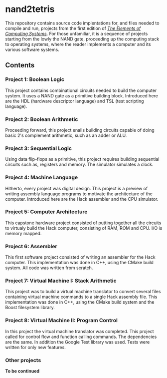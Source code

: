 # nand2tetris

This repository contains source code implentations for, and files needed to compile and run, projects from the first edition of [*The Elements of Computing Systems*](https://www.nand2tetris.org/). For those unfamiliar, it is a sequence of projects starting from the lowly the NAND gate, proceeding up the computing stack to operating systems, where the reader implements a computer and its various software systems.

## Contents ##

### Project 1: Boolean Logic ###

This project contains combinational circuits needed to build the computer system. It uses a NAND gate as a primitive building block. Introduced here are the HDL (hardware descriptor language) and TSL (test scripting language).

### Project 2: Boolean Arithmetic ###

Proceeding forward, this project enails building circuits capable of doing basic 2's complement arithmetic, such as an adder or ALU.

### Project 3: Sequential Logic ###

Using data flip-flops as a primitive, this project requires building sequential circuits such as, registers and memory. The simulator simulates a clock.

### Project 4: Machine Language ###

Hitherto, every project was digital design. This project is a preview of writing assembly language programs to motivate the architecture of the computer. Introduced here are the Hack assembler and the CPU simulator.

### Project 5: Computer Architecture ###

This capstone hardware project consisted of putting together all the circuits to virtualy build the Hack computer, consisting of RAM, ROM and CPU. I/O is memory mapped.

### Project 6: Assembler ###

This first software project consisted of writing an assembler for the Hack computer. This implementation was done in C++,  using the CMake build system. All code was written from scratch.

### Project 7: Virtual Machine I: Stack Arithmetic ###

This project was to build a virtual machine translator to convert several files containing virtual machine commands to a single Hack assembly file. This implementation was done in C++,  using the CMake build system and the Boost filesystem library.

### Project 8: Virtual Machine II: Program Control ###

In this project the virtual machine translator was completed. This project called for control flow and function calling commands. The dependencies are the same. In addition the Google Test library was used. Tests were written for only new features.

### Other projects ###

**To be continued**
